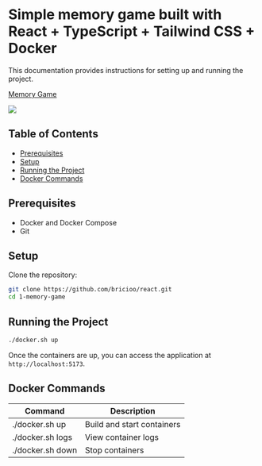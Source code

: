 # Simple memory game built with React + TypeScript + Tailwind CSS + Docker

This documentation provides instructions for setting up and running the project.

<div>
  <a href="https://www.loom.com/share/f6f76bfd70e64538b2c7e88437dd49bb">
    <p>Memory Game</p>
  </a>
  <a href="https://www.loom.com/share/f6f76bfd70e64538b2c7e88437dd49bb">
    <img
      style="max-width: 300px"
      src="https://cdn.loom.com/sessions/thumbnails/f6f76bfd70e64538b2c7e88437dd49bb-d34f71239a7c760a-full-play.gif"
    />
  </a>
</div>

## Table of Contents

- [Prerequisites](#prerequisites)
- [Setup](#setup)
- [Running the Project](#running-the-project)
- [Docker Commands](#docker-commands)

## Prerequisites

- Docker and Docker Compose
- Git

## Setup

Clone the repository:

```bash
git clone https://github.com/bricioo/react.git
cd 1-memory-game
```

## Running the Project

```bash
./docker.sh up
```

Once the containers are up, you can access the application at `http://localhost:5173`.

## Docker Commands

| Command          | Description                |
| ---------------- | -------------------------- |
| ./docker.sh up   | Build and start containers |
| ./docker.sh logs | View container logs        |
| ./docker.sh down | Stop containers            |
